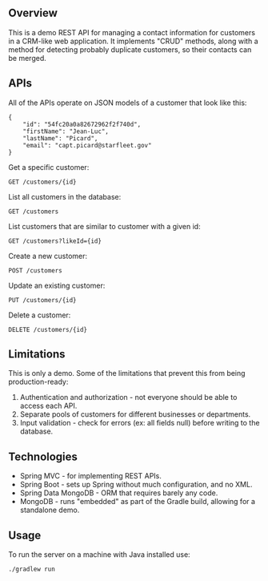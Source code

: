 ## Overview
This is a demo REST API for managing a contact information for customers in a CRM-like web application. It implements "CRUD" methods, along with a method for detecting probably duplicate customers, so their contacts can be merged.

## APIs
All of the APIs operate on JSON models of a customer that look like this:

	{
		"id": "54fc20a0a82672962f2f740d",
		"firstName": "Jean-Luc",
		"lastName": "Picard",
		"email": "capt.picard@starfleet.gov"
	}

Get a specific customer:

	GET /customers/{id}

List all customers in the database:

	GET /customers

List customers that are similar to customer with a given id:

	GET /customers?likeId={id}

Create a new customer:

	POST /customers

Update an existing customer:

	PUT /customers/{id}

Delete a customer:

	DELETE /customers/{id}

## Limitations
This is only a demo. Some of the limitations that prevent this from being production-ready:

1. Authentication and authorization - not everyone should be able to access each API.
2. Separate pools of customers for different businesses or departments.
3. Input validation - check for errors (ex: all fields null) before writing to the database.

## Technologies
* Spring MVC - for implementing REST APIs.
* Spring Boot - sets up Spring without much configuration, and no XML.
* Spring Data MongoDB - ORM that requires barely any code. 
* MongoDB - runs "embedded" as part of the Gradle build, allowing for a standalone demo.

## Usage
To run the server on a machine with Java installed use:

	./gradlew run
